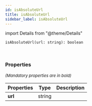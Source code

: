 ```yaml
---
id: isAbsoluteUrl
title: isAbsoluteUrl
sidebar_label: isAbsoluteUrl
---
```


import Details from "@theme/Details"


```tsx
isAbsoluteUrl(url: string): boolean
```
<br/>



### Properties

<font size="2"><i>(Mandatory properties are in bold)</i></font>

| Properties | Type | Description |
| --------- | ---- | ----------- |
| **url** | string |  |


